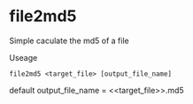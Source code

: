 file2md5
========

Simple caculate the md5 of a file


Useage

    file2md5 <target_file> [output_file_name]
    
default output_file_name = <<target_file>>.md5

